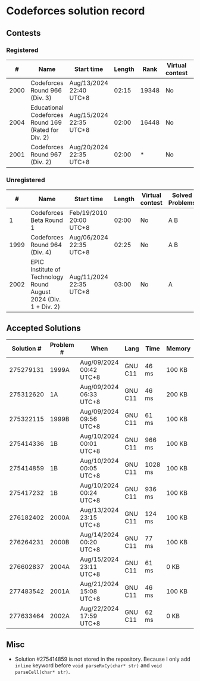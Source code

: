 # Codeforces solution record

## Contests

### Registered

|#|Name|Start time|Length|Rank|Virtual contest|Completed Problems|
|-|----|----------|------|----|---------------|------------------|
|2000|Codeforces Round 966 (Div. 3)|Aug/13/2024 22:40 UTC+8|02:15|19348|No|A B|
|2004|Educational Codeforces Round 169 (Rated for Div. 2)|Aug/15/2024 22:35 UTC+8|02:00|16448|No|A|
|2001|Codeforces Round 967 (Div. 2)|Aug/20/2024 22:35 UTC+8|02:00|*|No||

### Unregistered

|#|Name|Start time|Length|Virtual contest|Solved Problems|
|-|----|----------|------|---------------|---------------|
|1|Codeforces Beta Round 1|Feb/19/2010 20:00 UTC+8|02:00|No|A B|
|1999|Codeforces Round 964 (Div. 4)|Aug/06/2024 22:35 UTC+8|02:25|No|A B|
|2002|EPIC Institute of Technology Round August 2024 (Div. 1 + Div. 2)|Aug/11/2024 22:35 UTC+8|03:00|No|A|

## Accepted Solutions

|Solution #|Problem #|When|Lang|Time|Memory|Status|
|----------|---------|----|----|----|------|------|
|275279131|1999A|Aug/09/2024 00:42 UTC+8|GNU C11|46 ms|100 KB|Practice|
|275312620|1A|Aug/09/2024 06:33 UTC+8|GNU C11|46 ms|200 KB|Practice|
|275322115|1999B|Aug/09/2024 09:56 UTC+8|GNU C11|61 ms|100 KB|Practice|
|275414336|1B|Aug/10/2024 00:01 UTC+8|GNU C11|966 ms|100 KB|Practice|
|275414859|1B|Aug/10/2024 00:05 UTC+8|GNU C11|1028 ms|100 KB|Practice|
|275417232|1B|Aug/10/2024 00:24 UTC+8|GNU C11|936 ms|100 KB|Practice|
|276182402|2000A|Aug/13/2024 23:15 UTC+8|GNU C11|124 ms|100 KB|Contestant|
|276264231|2000B|Aug/14/2024 00:20 UTC+8|GNU C11|77 ms|100 KB|Contestant|
|276602837|2004A|Aug/15/2024 23:11 UTC+8|GNU C11|61 ms|0 KB|Contestant|
|277483542|2001A|Aug/21/2024 15:08 UTC+8|GNU C11|46 ms|100 KB|Practice|
|277633464|2002A|Aug/22/2024 17:59 UTC+8|GNU C11|62 ms|0 KB|Practice|

## Misc

* Solution #275414859 is not stored in the repository. Because I only add `inline` keyword before `void parseRxCy(char* str)` and `void parseCell(char* str)`.